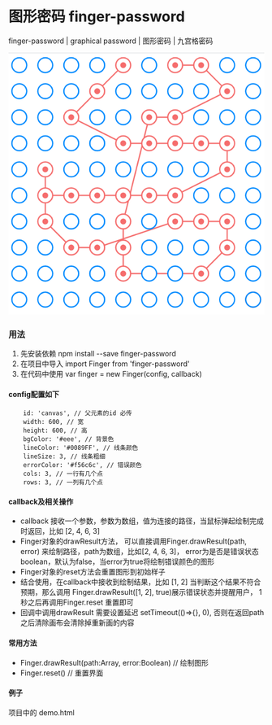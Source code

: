 # 图形密码  finger-password
finger-password | graphical password | 图形密码 | 九宫格密码

![示例](/img/finger-password.png)


### 用法
1. 先安装依赖 npm install --save finger-password
2. 在项目中导入  import Finger from 'finger-password'
3. 在代码中使用  var finger = new Finger(config, callback)

#### config配置如下
```
    id: 'canvas', // 父元素的id 必传
    width: 600, // 宽
    height: 600, // 高
    bgColor: '#eee', // 背景色
    lineColor: '#0089FF', // 线条颜色
    lineSize: 3, // 线条粗细
    errorColor: '#f56c6c', // 错误颜色
    cols: 3, // 一行有几个点
    rows: 3, // 一列有几个点
```

#### callback及相关操作
* callback 接收一个参数，参数为数组，值为连接的路径，当鼠标弹起绘制完成时返回，比如 [2, 4, 6, 3]
* Finger对象的drawResult方法， 可以直接调用Finger.drawResult(path, error) 来绘制路径，path为数组，比如[2, 4, 6, 3]， error为是否是错误状态boolean，默认为false，当error为true将绘制错误颜色的图形
* Finger对象的reset方法会重置图形到初始样子
* 结合使用，在callback中接收到绘制结果，比如 [1, 2] 当判断这个结果不符合预期，那么调用 Finger.drawResult([1, 2], true)展示错误状态并提醒用户， 1秒之后再调用Finger.reset 重置即可
* 回调中调用drawResult 需要设置延迟 setTimeout(()=>{}, 0), 否则在返回path之后清除画布会清除掉重新画的内容


#### 常用方法
* Finger.drawResult(path:Array<Number>, error:Boolean) // 绘制图形
* Finger.reset() // 重置界面


#### 例子
项目中的 demo.html 
